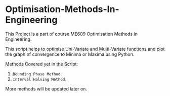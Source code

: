 # Optimisation-Methods-In-Engineering

This Project is a part of course ME609 Optimisation Methods in Engineering. 

This script helps to optimise Uni-Variate and Multi-Variate functions and plot the graph of convergence to Minima or Maxima using Python. 

Methods Covered yet in the Script:
1. `Bounding Phase Method`.
2. `Interval Halving Method`. 

More methods will be updated later on. 
